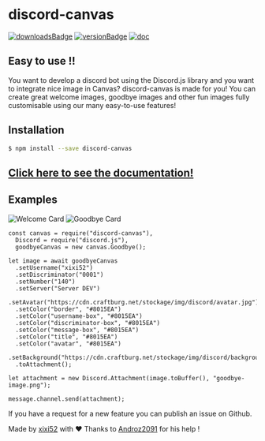 # discord-canvas

[![downloadsBadge](https://img.shields.io/npm/dt/discord-canvas?style=for-the-badge)](https://npmjs.com/discord-canvas)
[![versionBadge](https://img.shields.io/npm/v/discord-canvas?style=for-the-badge)](https://npmjs.com/discord-canvas)
[![doc](https://img.shields.io/badge/Documentation-Click%20here-blue?style=for-the-badge)](https://www.discord-canvas.net)

## Easy to use !!

You want to develop a discord bot using the Discord.js library and you want to integrate nice image in Canvas? discord-canvas is made for you! You can create great welcome images, goodbye images and other fun images fully customisable using our many easy-to-use features!

## Installation

```bash
$ npm install --save discord-canvas
```

## [Click here to see the documentation!](https://www.discord-canvas.net)

## Examples

![Welcome Card ](https://cdn.craftburg.net/stockage/img/discord/welcome-image.png)
![Goodbye Card ](https://cdn.craftburg.net/stockage/img/discord/goodbye-image.png)

```JS
const canvas = require("discord-canvas"),
  Discord = require("discord.js"),
  goodbyeCanvas = new canvas.Goodbye();

let image = await goodbyeCanvas
  .setUsername("xixi52")
  .setDiscriminator("0001")
  .setNumber("140")
  .setServer("Server DEV")
  .setAvatar("https://cdn.craftburg.net/stockage/img/discord/avatar.jpg")
  .setColor("border", "#8015EA")
  .setColor("username-box", "#8015EA")
  .setColor("discriminator-box", "#8015EA")
  .setColor("message-box", "#8015EA")
  .setColor("title", "#8015EA")
  .setColor("avatar", "#8015EA")
  .setBackground("https://cdn.craftburg.net/stockage/img/discord/background.jpg")
  .toAttachment();

let attachment = new Discord.Attachment(image.toBuffer(), "goodbye-image.png");

message.channel.send(attachment);
```

If you have a request for a new feature you can publish an issue on Github.  

  
Made by [xixi52](https://github.com/xixi52) with ❤️ 
Thanks to [Androz2091](https://github.com/Androz2091) for his help !

